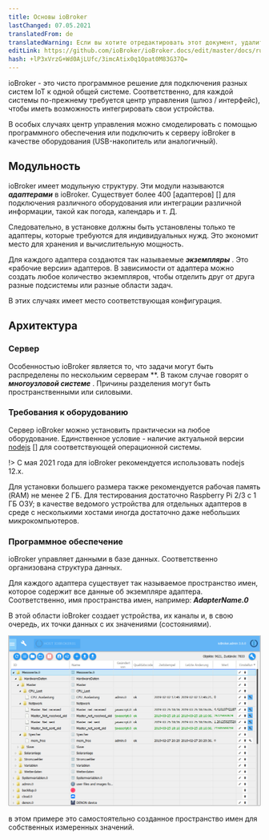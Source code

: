 ```yaml
---
title: Основы ioBroker
lastChanged: 07.05.2021
translatedFrom: de
translatedWarning: Если вы хотите отредактировать этот документ, удалите поле «translationFrom», в противном случае этот документ будет снова автоматически переведен
editLink: https://github.com/ioBroker/ioBroker.docs/edit/master/docs/ru/basics/README.md
hash: +lP3xVrzG+Wd0AjLUfc/3imcAtix0q1Opat0M83G37Q=
---
```

ioBroker - это чисто программное решение для подключения разных систем IoT к одной общей системе. Соответственно, для каждой системы по-прежнему требуется центр управления (шлюз / интерфейс), чтобы иметь возможность интегрировать свои устройства.

В особых случаях центр управления можно смоделировать с помощью программного обеспечения или подключить к серверу ioBroker в качестве оборудования (USB-накопитель или аналогичный).

## Модульность
ioBroker имеет модульную структуру. Эти модули называются ***адаптерами*** в ioBroker.
Существует более 400 [адаптеров] [] для подключения различного оборудования или интеграции различной информации, такой как погода, календарь и т. Д.

Следовательно, в установке должны быть установлены только те адаптеры, которые требуются для индивидуальных нужд. Это экономит место для хранения и вычислительную мощность.

Для каждого адаптера создаются так называемые ***экземпляры*** . Это «рабочие версии» адаптеров. В зависимости от адаптера можно создать любое количество экземпляров, чтобы отделить друг от друга разные подсистемы или разные области задач.

В этих случаях имеет место соответствующая конфигурация.

## Архитектура
### Сервер
Особенностью ioBroker является то, что задачи могут быть распределены по нескольким серверам **. В таком случае говорят о ***многоузловой системе*** . Причины разделения могут быть пространственными или силовыми.

### Требования к оборудованию
Сервер ioBroker можно установить практически на любое оборудование. Единственное условие - наличие актуальной версии [nodejs] [] для соответствующей операционной системы.

!> С мая 2021 года для ioBroker рекомендуется использовать nodejs 12.x.

Для установки большего размера также рекомендуется рабочая память (RAM) не менее 2 ГБ. Для тестирования достаточно Raspberry Pi 2/3 с 1 ГБ ОЗУ; в качестве ведомого устройства для отдельных адаптеров в среде с несколькими хостами иногда достаточно даже небольших микрокомпьютеров.

### Программное обеспечение
ioBroker управляет данными в базе данных. Соответственно организована структура данных.

Для каждого адаптера существует так называемое пространство имен, которое содержит все данные об экземпляре адаптера. Соответственно, имя пространства имен, например: ***AdapterName.0***

В этой области ioBroker создает устройства, их каналы и, в свою очередь, их точки данных с их значениями (состояниями).

![Структура объекта](../../de/basics/../admin/media/ADMIN_Objekte_status_tree.png)

в этом примере это самостоятельно созданное пространство имен для собственных измеренных значений.

[Adapter]: http://download.iobroker.net/list.html

[nodejs]: https://nodejs.org